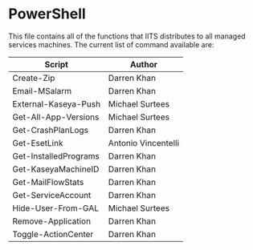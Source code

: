 # PowerShell

This file contains all of the functions that IITS distributes to all managed services machines.  The current list of command available are:

|Script|Author|
|---|---|
|Create-Zip|Darren Khan|
|Email-MSalarm|Darren Khan|
|External-Kaseya-Push|Michael Surtees|
|Get-All-App-Versions|Michael Surtees|
|Get-CrashPlanLogs|Darren Khan|
|Get-EsetLink|Antonio Vincentelli|
|Get-InstalledPrograms|Darren Khan|
|Get-KaseyaMachineID|Darren Khan|
|Get-MailFlowStats|Darren Khan|
|Get-ServiceAccount|Darren Khan|
|Hide-User-From-GAL|Michael Surtees|
|Remove-Application|Darren Khan|
|Toggle-ActionCenter|Darren Khan|



